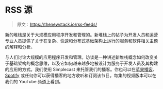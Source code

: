 # RSS 源

> 原文：<https://thenewstack.io/rss-feeds/>

新的堆栈是关于大规模应用程序开发和管理的。新堆栈上的帖子为开发人员和运营专业人员提供了关于在复杂、快速和分布式基础架构上运行的服务和软件相关主题的解释和分析。

与人们讨论大规模的应用程序开发和管理。访谈是一种讲述新堆栈概念如何改变关于基础架构的概念思维，以及它如何越来越多地被设计为服务于开发人员及其构建的应用的方式。我们使用 Simplecast 来托管我们的播客。你也可以在[苹果播客](https://podcasts.apple.com/us/podcast/the-new-stack-podcast/id915443155)、 [Spotify](https://open.spotify.com/show/2nj1mpDb9jxHxi9vjZvDdk) 或任何你可以获得播客的地方收听和订阅该节目。每集的视频版本可以在我们的 YouTube 频道上看到。